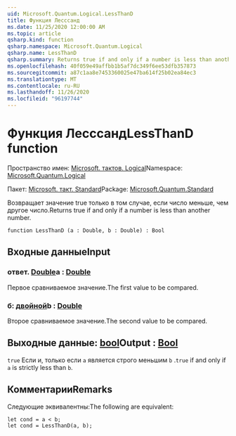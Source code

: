 ```yaml
---
uid: Microsoft.Quantum.Logical.LessThanD
title: Функция Лесссанд
ms.date: 11/25/2020 12:00:00 AM
ms.topic: article
qsharp.kind: function
qsharp.namespace: Microsoft.Quantum.Logical
qsharp.name: LessThanD
qsharp.summary: Returns true if and only if a number is less than another number.
ms.openlocfilehash: 40f059e49affbb1b5af7dc349f6ee53dfb357873
ms.sourcegitcommit: a87c1aa8e7453360025e47ba614f25b02ea84ec3
ms.translationtype: MT
ms.contentlocale: ru-RU
ms.lasthandoff: 11/26/2020
ms.locfileid: "96197744"
---
```

# <a name="lessthand-function"></a><span data-ttu-id="e91c1-102">Функция Лесссанд</span><span class="sxs-lookup"><span data-stu-id="e91c1-102">LessThanD function</span></span>

<span data-ttu-id="e91c1-103">Пространство имен: [Microsoft. тактов. Logical](xref:Microsoft.Quantum.Logical)</span><span class="sxs-lookup"><span data-stu-id="e91c1-103">Namespace: [Microsoft.Quantum.Logical](xref:Microsoft.Quantum.Logical)</span></span>

<span data-ttu-id="e91c1-104">Пакет: [Microsoft. такт. Standard](https://nuget.org/packages/Microsoft.Quantum.Standard)</span><span class="sxs-lookup"><span data-stu-id="e91c1-104">Package: [Microsoft.Quantum.Standard](https://nuget.org/packages/Microsoft.Quantum.Standard)</span></span>


<span data-ttu-id="e91c1-105">Возвращает значение true только в том случае, если число меньше, чем другое число.</span><span class="sxs-lookup"><span data-stu-id="e91c1-105">Returns true if and only if a number is less than another number.</span></span>

```qsharp
function LessThanD (a : Double, b : Double) : Bool
```


## <a name="input"></a><span data-ttu-id="e91c1-106">Входные данные</span><span class="sxs-lookup"><span data-stu-id="e91c1-106">Input</span></span>

### <a name="a--double"></a><span data-ttu-id="e91c1-107">ответ. [Double](xref:microsoft.quantum.lang-ref.double)</span><span class="sxs-lookup"><span data-stu-id="e91c1-107">a : [Double](xref:microsoft.quantum.lang-ref.double)</span></span>

<span data-ttu-id="e91c1-108">Первое сравниваемое значение.</span><span class="sxs-lookup"><span data-stu-id="e91c1-108">The first value to be compared.</span></span>


### <a name="b--double"></a><span data-ttu-id="e91c1-109">б: [двойной](xref:microsoft.quantum.lang-ref.double)</span><span class="sxs-lookup"><span data-stu-id="e91c1-109">b : [Double](xref:microsoft.quantum.lang-ref.double)</span></span>

<span data-ttu-id="e91c1-110">Второе сравниваемое значение.</span><span class="sxs-lookup"><span data-stu-id="e91c1-110">The second value to be compared.</span></span>



## <a name="output--bool"></a><span data-ttu-id="e91c1-111">Выходные данные: [bool](xref:microsoft.quantum.lang-ref.bool)</span><span class="sxs-lookup"><span data-stu-id="e91c1-111">Output : [Bool](xref:microsoft.quantum.lang-ref.bool)</span></span>

<span data-ttu-id="e91c1-112">`true` Если и, только если `a` является строго меньшим `b` .</span><span class="sxs-lookup"><span data-stu-id="e91c1-112">`true` if and only if `a` is strictly less than `b`.</span></span>

## <a name="remarks"></a><span data-ttu-id="e91c1-113">Комментарии</span><span class="sxs-lookup"><span data-stu-id="e91c1-113">Remarks</span></span>

<span data-ttu-id="e91c1-114">Следующие эквивалентны:</span><span class="sxs-lookup"><span data-stu-id="e91c1-114">The following are equivalent:</span></span>

```Q#
let cond = a < b;
let cond = LessThanD(a, b);
```